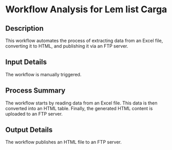 # Workflow Analysis for Lem list Carga

## Description
This workflow automates the process of extracting data from an Excel file, converting it to HTML, and publishing it via an FTP server.

## Input Details
The workflow is manually triggered.

## Process Summary
The workflow starts by reading data from an Excel file. This data is then converted into an HTML table. Finally, the generated HTML content is uploaded to an FTP server.

## Output Details
The workflow publishes an HTML file to an FTP server.
